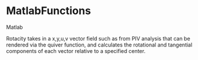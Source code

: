 # MatlabFunctions
Matlab

Rotacity takes in a x,y,u,v vector field such as from PIV analysis that can be rendered via the quiver function, and calculates the rotational and tangential components of each vector relative to a specified center.
